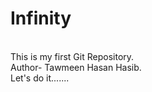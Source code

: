 # Infinity
<br>
This is my first Git Repository.
<br>
Author- Tawmeen Hasan Hasib.
<br>
Let's do it.......

